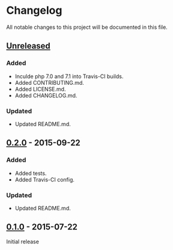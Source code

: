 # Changelog
All notable changes to this project will be documented in this file.

## [Unreleased](https://github.com/pmatseykanets/artisan-io/tree/HEAD)
### Added
- Inculde php 7.0 and 7.1 into Travis-CI builds.
- Added CONTRIBUTING.md.
- Added LICENSE.md.
- Added CHANGELOG.md.

### Updated
- Updated README.md.

## [0.2.0](https://github.com/pmatseykanets/artisan-io/releases/tag/v0.1.1) - 2015-09-22
### Added
- Added tests.
- Added Travis-CI config.

### Updated
- Updated README.md.

## [0.1.0](https://github.com/pmatseykanets/artisan-io/releases/tag/v0.1.0) - 2015-07-22
Initial release